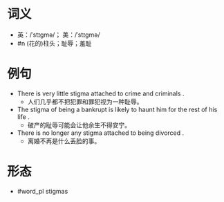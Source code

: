 # 词义
- 英：/ˈstɪɡmə/； 美：/ˈstɪɡmə/
- #n (花的)柱头；耻辱；羞耻
# 例句
- There is very little stigma attached to crime and criminals .
	- 人们几乎都不把犯罪和罪犯视为一种耻辱。
- The stigma of being a bankrupt is likely to haunt him for the rest of his life .
	- 破产的耻辱可能会让他余生不得安宁。
- There is no longer any stigma attached to being divorced .
	- 离婚不再是什么丢脸的事。
# 形态
- #word_pl stigmas
